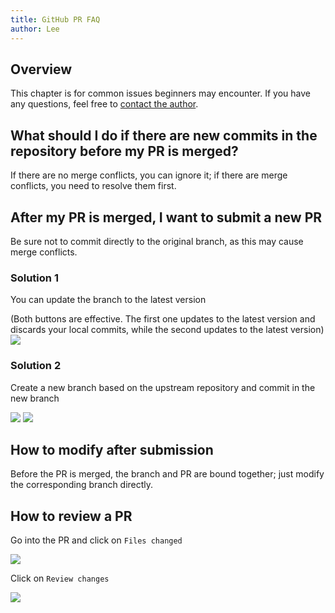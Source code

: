 ```yaml
---
title: GitHub PR FAQ
author: Lee
---
```


## Overview

This chapter is for common issues beginners may encounter. If you have any questions, feel free to [contact the author](https://github.com/Leetfs).

## What should I do if there are new commits in the repository before my PR is merged?

If there are no merge conflicts, you can ignore it; if there are merge conflicts, you need to resolve them first.

## After my PR is merged, I want to submit a new PR

Be sure not to commit directly to the original branch, as this may cause merge conflicts.

### Solution 1

You can update the branch to the latest version

(Both buttons are effective. The first one updates to the latest version and discards your local commits, while the second updates to the latest version)
![](github-img/image11.png)

### Solution 2

Create a new branch based on the upstream repository and commit in the new branch

![](github-img/image12.png)
![](github-img/image13.png)

## How to modify after submission

Before the PR is merged, the branch and PR are bound together; just modify the corresponding branch directly.

## How to review a PR

Go into the PR and click on `Files changed`

![](github-img/image14.png)

Click on `Review changes`

![](github-img/image15.png)
